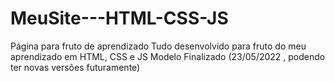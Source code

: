 # MeuSite---HTML-CSS-JS
Página para fruto de aprendizado
Tudo desenvolvido para fruto do meu aprendizado em HTML, CSS e JS
Modelo Finalizado (23/05/2022 , podendo ter novas versões futuramente)
